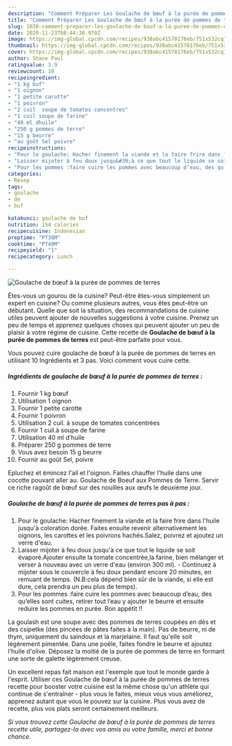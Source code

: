 ```yaml
---
description: "Comment Préparer Les Goulache de bœuf à la purée de pommes de terres"
title: "Comment Préparer Les Goulache de bœuf à la purée de pommes de terres"
slug: 1038-comment-preparer-les-goulache-de-bouf-a-la-puree-de-pommes-de-terres
date: 2020-11-23T08:44:38.970Z
image: https://img-global.cpcdn.com/recipes/938abc41578176eb/751x532cq70/goulache-de-boeuf-a-la-puree-de-pommes-de-terres-photo-principale-de-la-recette.jpg
thumbnail: https://img-global.cpcdn.com/recipes/938abc41578176eb/751x532cq70/goulache-de-boeuf-a-la-puree-de-pommes-de-terres-photo-principale-de-la-recette.jpg
cover: https://img-global.cpcdn.com/recipes/938abc41578176eb/751x532cq70/goulache-de-boeuf-a-la-puree-de-pommes-de-terres-photo-principale-de-la-recette.jpg
author: Shane Paul
ratingvalue: 3.9
reviewcount: 10
recipeingredient:
- "1 kg buf"
- "1 oignon"
- "1 petite carotte"
- "1 poivron"
- "2 cuil  soupe de tomates concentres"
- "1 cuil soupe de farine"
- "40 ml dhuile"
- "250 g pommes de terre"
- "15 g beurre"
- "au goût Sel poivre"
recipeinstructions:
- "Pour le goulache: Hacher finement la viande et la faire frire dans l&#39;huile jusqu&#39;à coloration dorée. Faites ensuite revenir alternativement les oignons, les carottes et les poivrons hachés.Salez, poivrez et ajoutez un verre d&#39;eau."
- "Laisser mijoter à feu doux jusqu&#39;à ce que tout le liquide se soit évaporé.Ajouter ensuite la tomate concentrée,la farine, bien mélanger et verser à nouveau avec un verre d&#39;eau (environ 300 ml).  Continuez à mijoter sous le couvercle à feu doux pendant encore 20 minutes, en remuant de temps. (N.B:cela dépend bien sûr de la viande, si elle est dure, cela prendra un peu plus de temps)."
- "Pour les pommes :faire cuire les pommes avec beaucoup d’eau, des qu’elles sont cuites, retirer tout l’eau y ajouter le beurre et ensuite reduire les pommes en purée. Bon appétit !!"
categories:
- Resep
tags:
- goulache
- de
- buf

katakunci: goulache de buf 
nutrition: 154 calories
recipecuisine: Indonesian
preptime: "PT38M"
cooktime: "PT40M"
recipeyield: "1"
recipecategory: Lunch

---
```



![Goulache de bœuf à la purée de pommes de terres](https://img-global.cpcdn.com/recipes/938abc41578176eb/751x532cq70/goulache-de-boeuf-a-la-puree-de-pommes-de-terres-photo-principale-de-la-recette.jpg)

Êtes-vous un gourou de la cuisine? Peut-être êtes-vous simplement un expert en cuisine? Ou comme plusieurs autres, vous êtes peut-être un débutant. Quelle que soit la situation, des recommandations de cuisine utiles peuvent ajouter de nouvelles suggestions à votre cuisine. Prenez un peu de temps et apprenez quelques choses qui peuvent ajouter un peu de plaisir à votre régime de cuisine. Cette recette de <strong> Goulache de bœuf à la purée de pommes de terres </strong> est peut-être parfaite pour vous.

<!--inarticleads1-->

Vous pouvez cuire goulache de bœuf à la purée de pommes de terres en utilisant 10 Ingrédients et 3 pas. Voici comment vous cuire cette.

##### Ingrédients de goulache de bœuf à la purée de pommes de terres :

1. Fournir 1 kg bœuf
1. Utilisation 1 oignon
1. Fournir 1 petite carotte
1. Fournir 1 poivron
1. Utilisation 2 cuil. à soupe de tomates concentrées
1. Fournir 1 cuil.à soupe de farine
1. Utilisation 40 ml d’huile
1. Préparer 250 g pommes de terre
1. Vous avez besoin 15 g beurre
1. Fournir au goût Sel, poivre


Epluchez et émincez l&#39;ail et l&#39;oignon. Faites chauffer l&#39;huile dans une cocotte pouvant aller au. Goulache de Boeuf aux Pommes de Terre. Servir ce riche ragoût de bœuf sur des nouilles aux œufs le deuxième jour. 

<!--inarticleads2-->

##### Goulache de bœuf à la purée de pommes de terres pas à pas :

1. Pour le goulache: Hacher finement la viande et la faire frire dans l&#39;huile jusqu&#39;à coloration dorée. Faites ensuite revenir alternativement les oignons, les carottes et les poivrons hachés.Salez, poivrez et ajoutez un verre d&#39;eau.
1. Laisser mijoter à feu doux jusqu&#39;à ce que tout le liquide se soit évaporé.Ajouter ensuite la tomate concentrée,la farine, bien mélanger et verser à nouveau avec un verre d&#39;eau (environ 300 ml). -  Continuez à mijoter sous le couvercle à feu doux pendant encore 20 minutes, en remuant de temps. (N.B:cela dépend bien sûr de la viande, si elle est dure, cela prendra un peu plus de temps).
1. Pour les pommes :faire cuire les pommes avec beaucoup d’eau, des qu’elles sont cuites, retirer tout l’eau y ajouter le beurre et ensuite reduire les pommes en purée. Bon appétit !!


La goulash est une soupe avec des pommes de terres coupées en dés et des csipetke (des pincées de pâtes faites à la main). Pas de beurre, ni de thym, uniquement du saindoux et la marjelaine. Il faut qu&#39;elle soit légèrement pimentée. Dans une poêle, faites fondre le beurre et ajoutez l&#39;huile d&#39;olive. Déposez la moitié de la purée de pommes de terre en formant une sorte de galette légèrement creuse. 

<!--inarticleads1-->

<p>
Un excellent repas fait maison est l'exemple que tout le monde garde à l'esprit. Utiliser ces Goulache de bœuf à la purée de pommes de terres recette pour booster votre cuisine est la même chose qu'un athlète qui continue de s'entraîner - plus vous le faites, mieux vous vous améliorez, apprenez autant que vous le pouvez sur la cuisine. Plus vous avez de recette, plus vos plats seront certainement meilleurs.
</p>

<p>
<i>Si vous trouvez cette Goulache de bœuf à la purée de pommes de terres recette utile, partagez-la avec vos amis ou votre famille, merci et bonne chance.</i>
</p>

